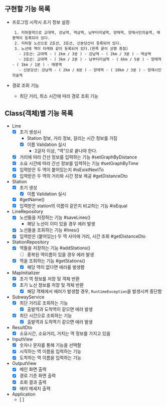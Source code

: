 ## 구현할 기능 목록

- 프로그밍 시작시 초기 정보 설정
    ```
     1. 지하철역으로 교대역, 강남역, 역삼역, 남부터미널역, 양재역, 양재시민의숲역, 매봉역이 등록되어 있다.
     2. 지하철 노선으로 2호선, 3호선, 신분당선이 등록되어 있다.
     3. 노선에 역이 아래와 같이 등록되어 있다.(왼쪽 끝이 상행 종점)
       - 2호선: 교대역 - ( 2km / 3분 ) - 강남역 - ( 2km / 3분 ) - 역삼역
       - 3호선: 교대역 - ( 3km / 2분 ) - 남부터미널역 - ( 6km / 5분 ) - 양재역 - ( 1km / 1분 ) - 매봉역
       - 신분당선: 강남역 - ( 2km / 8분 ) - 양재역 - ( 10km / 3분 ) - 양재시민의숲역
     ```

- 경로 조회 기능
  - 최단 거리, 최소 시간에 따라 경로 조회 기능

## Class(객체)별 기능 목록

- Line
  - [x] 초기 생성시
    - Station 정보, 거리 정보, 걸리는 시간 정보를 가짐
    - [x] 이름 Validation 실시
      - 2글자 이상, "역"으로 끝나야 한다.
  - [x] 거리에 따라 간선 정보를 입력하는 기능 #setGraphByDistance
  - [x] 소요 시간에 따라 간선 정보를 입력하는 기능 #setGraphByTime
  - [x] 입력받은 두 역이 붙어있는지 #isExistNextTo
  - [x] 입력받은 두 역의 거리와 시간 정보 제공 #getDistanceDto

- Station
  - [x] 초기 생성
    - [x] 이름 Validation 실시
  - [x] #getName()
  - [x] 입력받은 station의 이름이 같은지 비교하는 기능 #isEqual

- LineRepository
  - [x] 노선들을 저장하는 기능 #saveLines()
    - 해당 노선이 이미 있을 경우 에러 발생
  - [x] 노선들을 조회하는 기능 #lines()
  - [x] 입력받은 (붙어있는) 두 역 사이에 거리, 시간 조회 #getDistanceDto

- StationRepository
    - [x] 역들을 저장하는 기능 #addStations()
      - [ ] 중복된 역이름이 있을 경우 에러 발생 
    - [x] 역을 조회하는 기능 #getStations()
      - [x] 해당 역이 없다면 에러를 발생함

- MapInitializer
  - [x] 초기 역 정보를 저장 및 객체 반환
  - [x] 초기 노선 정보를 저장 및 객체 반환
    - [x] 해당 객체에서 에러가 발생할 경우, `RuntimeException`을 발생시켜 중단함

- SubwayService
  - [x] 최단 거리로 조회하는 기능
    - [x] 출발역과 도착역이 같으면 에러 발생
  - [x] 최단 시간으로 조회하는 기능
    - [x] 출발역과 도착역기 같으면 에러 발생

- ResultDto
  - [x] 소요시간, 소요거리, 거치는 역 정보를 가지고 있음

- InputView
  - [x] 숫자나 문자를 통해 기능을 선택함
  - [x] 시작하는 역 이름을 입력하는 기능
  - [x] 도착하는 역 이름을 입력하는 기능

- OutputView
  - [x] 메인 화면 출력
  - [x] 경로 기준 화면 출력
  - [x] 조회 결과 출력
  - [x] 에러 메세지 출력

- Application
  - [ ] 